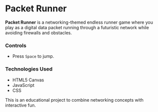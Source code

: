 
# Packet Runner

**Packet Runner** is a networking-themed endless runner game where you play as a digital data packet running through a futuristic network while avoiding firewalls and obstacles.

### Controls
- Press `Space` to jump.

### Technologies Used
- HTML5 Canvas
- JavaScript
- CSS

This is an educational project to combine networking concepts with interactive fun.
